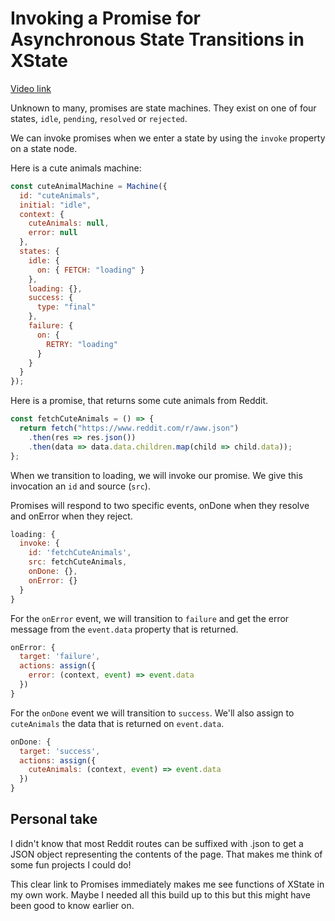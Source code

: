 # Invoking a Promise for Asynchronous State Transitions in XState

[Video link](https://www.egghead.io/lessons/xstate-invoking-a-promise-for-asynchronous-state-transitions-in-xstate)

Unknown to many, promises are state machines. They exist on one of four states, `idle`, `pending`, `resolved` or `rejected`.

We can invoke promises when we enter a state by using the `invoke` property on a state node.

Here is a cute animals machine:

```js
const cuteAnimalMachine = Machine({
  id: "cuteAnimals",
  initial: "idle",
  context: {
    cuteAnimals: null,
    error: null
  },
  states: {
    idle: {
      on: { FETCH: "loading" }
    },
    loading: {},
    success: {
      type: "final"
    },
    failure: {
      on: {
        RETRY: "loading"
      }
    }
  }
});
```

Here is a promise, that returns some cute animals from Reddit.

```js
const fetchCuteAnimals = () => {
  return fetch("https://www.reddit.com/r/aww.json")
    .then(res => res.json())
    .then(data => data.data.children.map(child => child.data));
};
```

When we transition to loading, we will invoke our promise. We give this invocation an `id` and source (`src`).

Promises will respond to two specific events, onDone when they resolve and onError when they reject.

```js
loading: {
  invoke: {
    id: 'fetchCuteAnimals',
    src: fetchCuteAnimals,
    onDone: {},
    onError: {}
  }
}
```

For the `onError` event, we will transition to `failure` and get the error message from the `event.data` property that is returned.

```js
onError: {
  target: 'failure',
  actions: assign({
    error: (context, event) => event.data
  })
}
```

For the `onDone` event we will transition to `success`. We'll also assign to `cuteAnimals` the data that is returned on `event.data`.

```js
onDone: {
  target: 'success',
  actions: assign({
    cuteAnimals: (context, event) => event.data
  })
}
```

## Personal take

I didn't know that most Reddit routes can be suffixed with .json to get a JSON object representing the contents of the page. That makes me think of some fun projects I could do!

This clear link to Promises immediately makes me see functions of XState in my own work. Maybe I needed all this build up to this but this might have been good to know earlier on.
